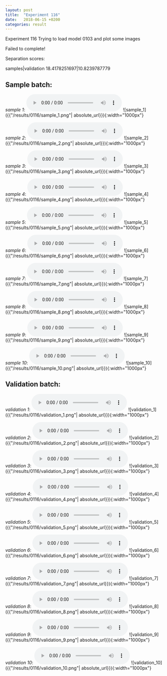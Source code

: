 ```yaml
---
layout: post
title:  "Experiment 116"
date:   2018-06-15 +0200
categories: result
---
```

Experiment 116
Trying to load model 0103 and plot some images

Failed to complete!

Separation scores:

samples|validation
18.4178251697|10.8239787779

## **Sample batch**:
_sample 1_:
<audio src="/ResultsOverview/results/0116/sample_1.wav" controls preload></audio>
![sample_1]({{"/results/0116/sample_1.png"| absolute_url}}){:width="1000px"}

_sample 2_:
<audio src="/ResultsOverview/results/0116/sample_2.wav" controls preload></audio>
![sample_2]({{"/results/0116/sample_2.png"| absolute_url}}){:width="1000px"}

_sample 3_:
<audio src="/ResultsOverview/results/0116/sample_3.wav" controls preload></audio>
![sample_3]({{"/results/0116/sample_3.png"| absolute_url}}){:width="1000px"}

_sample 4_:
<audio src="/ResultsOverview/results/0116/sample_4.wav" controls preload></audio>
![sample_4]({{"/results/0116/sample_4.png"| absolute_url}}){:width="1000px"}

_sample 5_:
<audio src="/ResultsOverview/results/0116/sample_5.wav" controls preload></audio>
![sample_5]({{"/results/0116/sample_5.png"| absolute_url}}){:width="1000px"}

_sample 6_:
<audio src="/ResultsOverview/results/0116/sample_6.wav" controls preload></audio>
![sample_6]({{"/results/0116/sample_6.png"| absolute_url}}){:width="1000px"}

_sample 7_:
<audio src="/ResultsOverview/results/0116/sample_7.wav" controls preload></audio>
![sample_7]({{"/results/0116/sample_7.png"| absolute_url}}){:width="1000px"}

_sample 8_:
<audio src="/ResultsOverview/results/0116/sample_8.wav" controls preload></audio>
![sample_8]({{"/results/0116/sample_8.png"| absolute_url}}){:width="1000px"}

_sample 9_:
<audio src="/ResultsOverview/results/0116/sample_9.wav" controls preload></audio>
![sample_9]({{"/results/0116/sample_9.png"| absolute_url}}){:width="1000px"}

_sample 10_:
<audio src="/ResultsOverview/results/0116/sample_10.wav" controls preload></audio>
![sample_10]({{"/results/0116/sample_10.png"| absolute_url}}){:width="1000px"}

## **Validation batch**:
_validation 1_:
<audio src="/ResultsOverview/results/0116/validation_1.wav" controls preload></audio>
![validation_1]({{"/results/0116/validation_1.png"| absolute_url}}){:width="1000px"}

_validation 2_:
<audio src="/ResultsOverview/results/0116/validation_2.wav" controls preload></audio>
![validation_2]({{"/results/0116/validation_2.png"| absolute_url}}){:width="1000px"}

_validation 3_:
<audio src="/ResultsOverview/results/0116/validation_3.wav" controls preload></audio>
![validation_3]({{"/results/0116/validation_3.png"| absolute_url}}){:width="1000px"}

_validation 4_:
<audio src="/ResultsOverview/results/0116/validation_4.wav" controls preload></audio>
![validation_4]({{"/results/0116/validation_4.png"| absolute_url}}){:width="1000px"}

_validation 5_:
<audio src="/ResultsOverview/results/0116/validation_5.wav" controls preload></audio>
![validation_5]({{"/results/0116/validation_5.png"| absolute_url}}){:width="1000px"}

_validation 6_:
<audio src="/ResultsOverview/results/0116/validation_6.wav" controls preload></audio>
![validation_6]({{"/results/0116/validation_6.png"| absolute_url}}){:width="1000px"}

_validation 7_:
<audio src="/ResultsOverview/results/0116/validation_7.wav" controls preload></audio>
![validation_7]({{"/results/0116/validation_7.png"| absolute_url}}){:width="1000px"}

_validation 8_:
<audio src="/ResultsOverview/results/0116/validation_8.wav" controls preload></audio>
![validation_8]({{"/results/0116/validation_8.png"| absolute_url}}){:width="1000px"}

_validation 9_:
<audio src="/ResultsOverview/results/0116/validation_9.wav" controls preload></audio>
![validation_9]({{"/results/0116/validation_9.png"| absolute_url}}){:width="1000px"}

_validation 10_:
<audio src="/ResultsOverview/results/0116/validation_10.wav" controls preload></audio>
![validation_10]({{"/results/0116/validation_10.png"| absolute_url}}){:width="1000px"}
